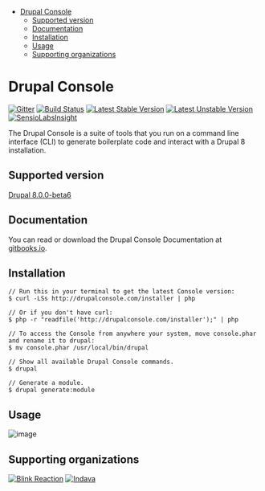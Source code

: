 <!-- START doctoc generated TOC please keep comment here to allow auto update -->
<!-- DON'T EDIT THIS SECTION, INSTEAD RE-RUN doctoc TO UPDATE -->

- [Drupal Console](#drupal-console)
  - [Supported version](#supported-version)
  - [Documentation](#documentation)
  - [Installation](#installation)
  - [Usage](#usage)
  - [Supporting organizations](#supporting-organizations)

<!-- END doctoc generated TOC please keep comment here to allow auto update -->

Drupal Console
=============================================

[![Gitter](https://badges.gitter.im/Join%20Chat.svg)](https://gitter.im/hechoendrupal/DrupalAppConsole)
[![Build Status](https://travis-ci.org/hechoendrupal/DrupalAppConsole.svg?branch=master)](https://travis-ci.org/hechoendrupal/DrupalAppConsole)
[![Latest Stable Version](https://poser.pugx.org/drupal/console/v/stable.svg)](https://packagist.org/packages/drupal/console)
[![Latest Unstable Version](https://poser.pugx.org/drupal/console/v/unstable.svg)](https://packagist.org/packages/drupal/console) 
[![SensioLabsInsight](https://insight.sensiolabs.com/projects/d0f089ff-a6e9-4ba4-b353-cb68173c7d90/mini.png)](https://insight.sensiolabs.com/projects/d0f089ff-a6e9-4ba4-b353-cb68173c7d90)

The Drupal Console is a suite of tools that you run on a command line interface (CLI) 
to generate boilerplate code and interact with a Drupal 8 installation.

## Supported version

[Drupal 8.0.0-beta6](http://ftp.drupal.org/files/projects/drupal-8.0.0-beta6.tar.gz)

## Documentation

You can read or download the Drupal Console Documentation at [gitbooks.io](http://hechoendrupal.gitbooks.io/drupal-console/).

## Installation
```
// Run this in your terminal to get the latest Console version:
$ curl -LSs http://drupalconsole.com/installer | php

// Or if you don't have curl:
$ php -r "readfile('http://drupalconsole.com/installer');" | php

// To access the Console from anywhere your system, move console.phar and rename it to drupal:
$ mv console.phar /usr/local/bin/drupal

// Show all available Drupal Console commands.
$ drupal

// Generate a module.
$ drupal generate:module
```

## Usage

![image](http://drupalconsole.com/assets/img/console-global.gif)

## Supporting organizations
[![Blink Reaction](https://www.drupal.org/files/blink-reaction-logo.png)](http://www.blinkreaction.com/)
[![Indava](https://www.drupal.org/files/indava-logo.png)](http://www.indava.com/)
